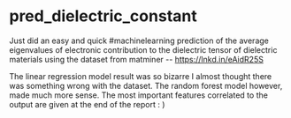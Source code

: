 # pred_dielectric_constant
Just did an easy and quick #machinelearning prediction of the average eigenvalues of electronic contribution to the dielectric tensor of dielectric materials using the dataset from matminer -- https://lnkd.in/eAidR25S

The linear regression model result was so bizarre I almost thought there was something wrong with the dataset. The random forest model however, made much more sense. The most important features correlated to the output are given at the end of the report : )
